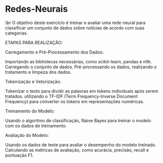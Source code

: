 # Redes-Neurais
\br
O objetivo deste exercício é treinar e avaliar uma rede neural para classificar um conjunto de dados sobre notícias de acordo com suas categorias.

ETAPAS PARA REALIZAÇÃO:



Carregamento e Pré-Processamento dos Dados:

Importando as bibliotecas necessárias, como scikit-learn, pandas e nltk.
Carregando o conjunto de dados.
Pré-processando os dados, realizando o tratamento e limpeza dos dados.


Tokenização e Vetorização:

Tokenizar o texto para dividir as palavras em tokens individuais após serem tratados.
utilizando o TF-IDF (Term Frequency-Inverse Document Frequency) para converter os tokens em representações numéricas.


Treinamento do Modelo:

Usando o algoritmo de classificação, Naive Bayes para treinar o modelo com os dados de treinamento.


Avaliação do Modelo:

Usando os dados de teste para avaliar o desempenho do modelo treinado.
Calculando as métricas de avaliação, como acurácia, precisão, recall e pontuação F1.

